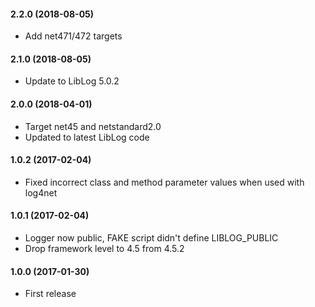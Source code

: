 #### 2.2.0 (2018-08-05)
* Add net471/472 targets

#### 2.1.0 (2018-08-05)
* Update to LibLog 5.0.2

#### 2.0.0 (2018-04-01)
* Target net45 and netstandard2.0
* Updated to latest LibLog code

#### 1.0.2 (2017-02-04)
* Fixed incorrect class and method parameter values when used with log4net

#### 1.0.1 (2017-02-04)
* Logger now public, FAKE script didn't define LIBLOG_PUBLIC
* Drop framework level to 4.5 from 4.5.2

#### 1.0.0 (2017-01-30)
* First release